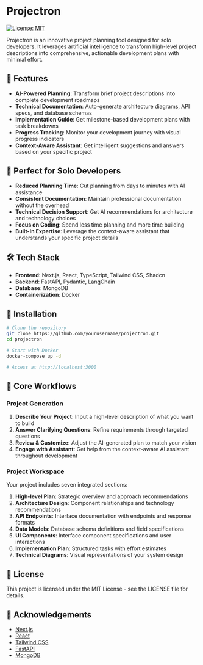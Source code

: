 # Projectron

[![License: MIT](https://img.shields.io/badge/License-MIT-green.svg)](https://opensource.org/licenses/MIT)

Projectron is an innovative project planning tool designed for solo developers. It leverages artificial intelligence to transform high-level project descriptions into comprehensive, actionable development plans with minimal effort.

## 🚀 Features

- **AI-Powered Planning**: Transform brief project descriptions into complete development roadmaps
- **Technical Documentation**: Auto-generate architecture diagrams, API specs, and database schemas
- **Implementation Guide**: Get milestone-based development plans with task breakdowns
- **Progress Tracking**: Monitor your development journey with visual progress indicators
- **Context-Aware Assistant**: Get intelligent suggestions and answers based on your specific project

## 🧠 Perfect for Solo Developers

- **Reduced Planning Time**: Cut planning from days to minutes with AI assistance
- **Consistent Documentation**: Maintain professional documentation without the overhead
- **Technical Decision Support**: Get AI recommendations for architecture and technology choices
- **Focus on Coding**: Spend less time planning and more time building
- **Built-In Expertise**: Leverage the context-aware assistant that understands your specific project details

## 🛠️ Tech Stack

- **Frontend**: Next.js, React, TypeScript, Tailwind CSS, Shadcn
- **Backend**: FastAPI, Pydantic, LangChain
- **Database**: MongoDB
- **Containerization**: Docker

## 🔧 Installation

```bash
# Clone the repository
git clone https://github.com/yourusername/projectron.git
cd projectron

# Start with Docker
docker-compose up -d

# Access at http://localhost:3000
```

## 📝 Core Workflows

### Project Generation

1. **Describe Your Project**: Input a high-level description of what you want to build
2. **Answer Clarifying Questions**: Refine requirements through targeted questions
3. **Review & Customize**: Adjust the AI-generated plan to match your vision
4. **Engage with Assistant**: Get help from the context-aware AI assistant throughout development

### Project Workspace

Your project includes seven integrated sections:

1. **High-level Plan**: Strategic overview and approach recommendations
2. **Architecture Design**: Component relationships and technology recommendations
3. **API Endpoints**: Interface documentation with endpoints and response formats
4. **Data Models**: Database schema definitions and field specifications
5. **UI Components**: Interface component specifications and user interactions
6. **Implementation Plan**: Structured tasks with effort estimates
7. **Technical Diagrams**: Visual representations of your system design

## 📜 License

This project is licensed under the MIT License - see the LICENSE file for details.

## 🙏 Acknowledgements

- [Next.js](https://nextjs.org/)
- [React](https://reactjs.org/)
- [Tailwind CSS](https://tailwindcss.com/)
- [FastAPI](https://fastapi.tiangolo.com/)
- [MongoDB](https://www.mongodb.com/)
